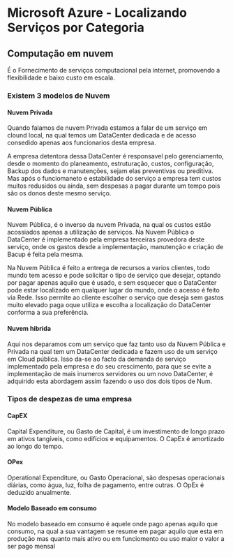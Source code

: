 # Microsoft Azure - Localizando Serviços por Categoria

## Computação em nuvem

É o Fornecimento de serviços computacional pela internet, promovendo a flexibilidade e baixo custo em escala.

### Existem 3 modelos de Nuvem 

#### Nuvem Privada
Quando falamos de nuvem Privada estamos a falar de um serviço em clound local, na qual temos um DataCenter dedicada e de acesso consedido apenas aos funcionarios desta empresa.

A empresa detentora dessa DataCenter é responsavel pelo gerenciamento, desde o momento do planeamento, estruturação, custos, configuração, Backup dos dados e manutenções, sejam elas preventivas ou preditiva. Mas após o funciomaneto e estabilidade do serviço a empresa tem custos muitos redusidos ou ainda, sem despesas a pagar durante um tempo pois são os donos deste mesmo serviço.

#### Nuvem Pública
Nuvem Pública, é o inverso da nuvem Privada, na qual os custos estão acossiados apenas a utilização de serviços. Na Nuvem Pública o DataCenter é implementado pela empresa terceiras provedora deste serviço, onde os gastos desde a implementação, manutenção e criação de Bacup é feita pela mesma.

Na Nuvem Pública é feito a entrega de recursos a varios clientes, todo mundo tem acesso e pode solicitar o tipo de serviço que desejar, optando por pagar apenas aquilo que é usado, e sem esquecer que o DataCenter pode estar localizado em qualquer lugar do mundo, onde o acesso é feito via Rede. Isso permite ao cliente escolher o serviço que deseja sem gastos muito elevado paga oque utiliza e escolha a localização do DataCenter conforma a sua preferência.

#### Nuvem hibrida
Aqui nos deparamos com um serviço que faz tanto uso da Nuvem Pública e Privada na qual tem um DataCenter dedicada e fazem uso de um serviço em Cloud pública. Isso da-se ao facto da demanda de serviço implementado pela empresa e do seu crescimento, para que se evite a implementação de mais inumeros servidores ou um novo DataCenter, é adquirido esta abordagem assim fazendo o uso dos dois tipos de Num.

### Tipos de despezas de uma empresa

#### CapEX
Capital Expenditure, ou Gasto de Capital, é um investimento de longo prazo em ativos tangíveis, como edifícios e equipamentos. O CapEx é amortizado ao longo do tempo.

#### OPex
Operational Expenditure, ou Gasto Operacional, são despesas operacionais diárias, como água, luz, folha de pagamento, entre outras. O OpEx é deduzido anualmente.

#### Modelo Baseado em consumo
No modelo baseado em consumo é aquele onde pago apenas aquilo que consumo, na qual a sua vantagem se resume em pagar aquilo que esta em produção mas quanto mais ativo ou em funciomento ou uso maior o valor a ser pago mensal
